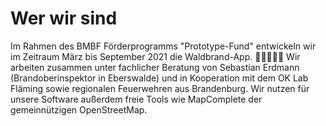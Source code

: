 # Wer wir sind
Im Rahmen des BMBF Förderprogramms "Prototype-Fund" entwickeln wir im Zeitraum März bis September 2021 die Waldbrand-App. 🌳🔥🚒🌊🧯
Wir arbeiten zusammen unter fachlicher Beratung von Sebastian Erdmann (Brandoberinspektor in Eberswalde) und in Kooperation mit dem OK Lab Fläming sowie regionalen Feuerwehren aus Brandenburg. Wir nutzen für unsere Software
 außerdem freie Tools wie MapComplete der gemeinnützigen OpenStreetMap.